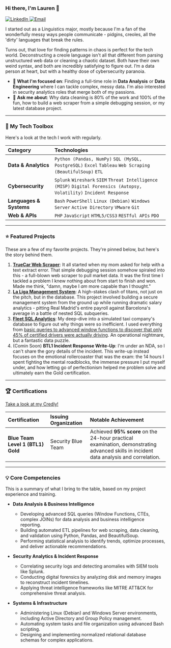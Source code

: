 ### Hi there, I'm Lauren 👋

<a href="https://www.linkedin.com/in/lauren-wr">
  <img alt="LinkedIn" src="https://img.shields.io/badge/LinkedIn-Lauren%20Williams--Riddle-blue?style=flat-square&logo=linkedin">
</a>
<a href="mailto:secproflauren@gmail.com">
  <img alt="Email" src="https://img.shields.io/badge/Email-secproflauren@gmail.com-red?style=flat-square&logo=gmail">
</a>

I started out as a Linguistics major, mostly because I'm a fan of the wonderfully messy ways people communicate - pidgins, creoles, all the 'dirty' languages that break the rules.

Turns out, that love for finding patterns in chaos is perfect for the tech world. Deconstructing a creole language isn't all that different from parsing unstructured web data or cleaning a chaotic dataset. Both have their own weird syntax, and both are incredibly satisfying to figure out. I’m a data person at heart, but with a healthy dose of cybersecurity paranoia.

* 🔭 **What I'm focused on**: Finding a full-time role in **Data Analysis** or **Data Engineering** where I can tackle complex, messy data. I'm also interested in security analytics roles that merge both of my passions.
* 💬 **Ask me about**: Why data cleaning is 80% of the work and 100% of the fun, how to build a web scraper from a simple debugging session, or my latest database project.

---

### 🧰 My Tech Toolbox

Here's a look at the tech I work with regularly.

| Category | Technologies |
| :--- | :--- |
| **Data & Analytics** | `Python (Pandas, NumPy)` `SQL (MySQL, PostgreSQL)` `Excel` `Tableau` `Web Scraping (BeautifulSoup)` `ETL` |
| **Cybersecurity** | `Splunk` `Wireshark` `SIEM` `Threat Intelligence (MISP)` `Digital Forensics (Autopsy, Volatility)` `Incident Response` |
| **Languages & Systems** | `Bash` `PowerShell` `Linux (Debian)` `Windows Server` `Active Directory` `VMware` `Git` |
| **Web & APIs** | `PHP` `JavaScript` `HTML5/CSS3` `RESTful APIs` `PDO` |

---

### ⭐ Featured Projects

These are a few of my favorite projects. They're pinned below, but here's the story behind them.

1.  **[TrueCar Web Scraper](https://github.com/sycstitch/truecar-webscraper)**: It all started when my mom asked for help with a text extract error. That simple debugging session somehow spiraled into this - a full-blown web scraper to pull market data. It was the first time I tackled a problem I knew nothing about from start to finish and won. Made me think, "damn, maybe I *am* more capable than I thought."
2.  **[La Liga Management System](https://github.com/sycstitch/la-liga-management-system)**: A high-stakes clash of titans, not just on the pitch, but in the database. This project involved building a secure management system from the ground up while running dramatic salary analytics - pitting Real Madrid's entire payroll against Barcelona's average in a battle of nested SQL subqueries.
3.  **[Fleet SQL Analytics](https://github.com/sycstitch/taxi-fleet-sql-analytics/tree/main)**: My deep-dive into a simulated taxi company's database to figure out why things were so inefficient. I used everything from [basic queries to advanced window functions to discover that only 45% of certified drivers were actually driving](https://github.com/sycstitch/taxi-fleet-sql-analytics/blob/main/queries.md#overall-business-insights--conclusions). An operational nightmare, but a fantastic data puzzle.
4.  (Comin Soon) **BTL1 Incident Response Write-Up**: I'm under an NDA, so I can't share the gory details of the incident. This write-up instead focuses on the emotional rollercoaster that was the exam: the 14 hours I spent fighting the mental roadblocks, the immense pressure I put myself under, and how letting go of perfectionism helped me problem solve and ultimately earn the Gold certification.

---

### 🏆 Certifications

[Take a look at my Credly!](https://www.credly.com/users/lauren-williams-riddle)

| Certification | Issuing Organization | Notable Achievement |
| :--- | :--- | :--- |
| **Blue Team Level 1 (BTL1) Gold** | Security Blue Team | Achieved **95% score** on the 24-hour practical examination, demonstrating advanced skills in incident data analysis and correlation. |

---

### 💡 Core Competencies

This is a summary of what I bring to the table, based on my project experience and training.

* **Data Analysis & Business Intelligence**
    * Developing advanced SQL queries (Window Functions, CTEs, complex JOINs) for data analysis and business intelligence reporting.
    * Building automated ETL pipelines for web scraping, data cleaning, and validation using Python, Pandas, and BeautifulSoup.
    * Performing statistical analysis to identify trends, optimize processes, and deliver actionable recommendations.

* **Security Analytics & Incident Response**
    * Correlating security logs and detecting anomalies with SIEM tools like Splunk.
    * Conducting digital forensics by analyzing disk and memory images to reconstruct incident timelines.
    * Applying threat intelligence frameworks like MITRE ATT&CK for comprehensive threat analysis.

* **Systems & Infrastructure**
    * Administering Linux (Debian) and Windows Server environments, including Active Directory and Group Policy management.
    * Automating system tasks and file organization using advanced Bash scripting.
    * Designing and implementing normalized relational database schemas for complex applications.
